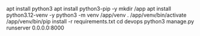 apt install python3
apt install python3-pip -y
mkdir /app
apt install python3.12-venv -y
python3 -m venv /app/venv
. /app/venv/bin/activate
/app/venv/bin/pip install -r requirements.txt
cd devops
python3 manage.py runserver 0.0.0.0:8000
